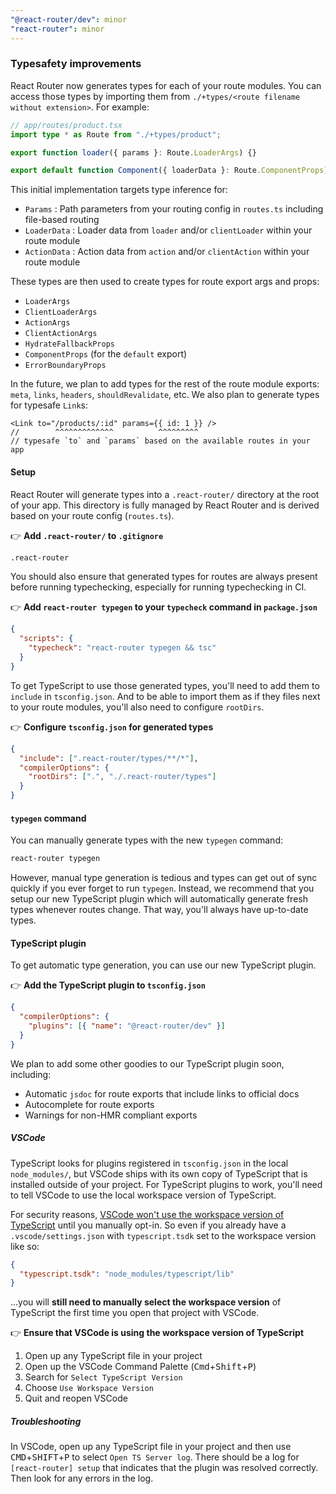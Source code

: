 ```yaml
---
"@react-router/dev": minor
"react-router": minor
---
```


### Typesafety improvements

React Router now generates types for each of your route modules.
You can access those types by importing them from `./+types/<route filename without extension>`.
For example:

```ts
// app/routes/product.tsx
import type * as Route from "./+types/product";

export function loader({ params }: Route.LoaderArgs) {}

export default function Component({ loaderData }: Route.ComponentProps) {}
```

This initial implementation targets type inference for:

- `Params` : Path parameters from your routing config in `routes.ts` including file-based routing
- `LoaderData` : Loader data from `loader` and/or `clientLoader` within your route module
- `ActionData` : Action data from `action` and/or `clientAction` within your route module

These types are then used to create types for route export args and props:

- `LoaderArgs`
- `ClientLoaderArgs`
- `ActionArgs`
- `ClientActionArgs`
- `HydrateFallbackProps`
- `ComponentProps` (for the `default` export)
- `ErrorBoundaryProps`

In the future, we plan to add types for the rest of the route module exports: `meta`, `links`, `headers`, `shouldRevalidate`, etc.
We also plan to generate types for typesafe `Link`s:

```tsx
<Link to="/products/:id" params={{ id: 1 }} />
//        ^^^^^^^^^^^^^          ^^^^^^^^^
// typesafe `to` and `params` based on the available routes in your app
```

#### Setup

React Router will generate types into a `.react-router/` directory at the root of your app.
This directory is fully managed by React Router and is derived based on your route config (`routes.ts`).

👉 **Add `.react-router/` to `.gitignore`**

```txt
.react-router
```

You should also ensure that generated types for routes are always present before running typechecking,
especially for running typechecking in CI.

👉 **Add `react-router typegen` to your `typecheck` command in `package.json`**

```json
{
  "scripts": {
    "typecheck": "react-router typegen && tsc"
  }
}
```

To get TypeScript to use those generated types, you'll need to add them to `include` in `tsconfig.json`.
And to be able to import them as if they files next to your route modules, you'll also need to configure `rootDirs`.

👉 **Configure `tsconfig.json` for generated types**

```json
{
  "include": [".react-router/types/**/*"],
  "compilerOptions": {
    "rootDirs": [".", "./.react-router/types"]
  }
}
```

#### `typegen` command

You can manually generate types with the new `typegen` command:

```sh
react-router typegen
```

However, manual type generation is tedious and types can get out of sync quickly if you ever forget to run `typegen`.
Instead, we recommend that you setup our new TypeScript plugin which will automatically generate fresh types whenever routes change.
That way, you'll always have up-to-date types.

#### TypeScript plugin

To get automatic type generation, you can use our new TypeScript plugin.

👉 **Add the TypeScript plugin to `tsconfig.json`**

```json
{
  "compilerOptions": {
    "plugins": [{ "name": "@react-router/dev" }]
  }
}
```

We plan to add some other goodies to our TypeScript plugin soon, including:

- Automatic `jsdoc` for route exports that include links to official docs
- Autocomplete for route exports
- Warnings for non-HMR compliant exports

##### VSCode

TypeScript looks for plugins registered in `tsconfig.json` in the local `node_modules/`,
but VSCode ships with its own copy of TypeScript that is installed outside of your project.
For TypeScript plugins to work, you'll need to tell VSCode to use the local workspace version of TypeScript.

For security reasons, [VSCode won't use the workspace version of TypeScript](https://code.visualstudio.com/docs/typescript/typescript-compiling#_using-the-workspace-version-of-typescript) until you manually opt-in.
So even if you already have a `.vscode/settings.json` with `typescript.tsdk` set to the workspace version like so:

```json
{
  "typescript.tsdk": "node_modules/typescript/lib"
}
```

...you will **still need to manually select the workspace version** of TypeScript the first time you open that project with VSCode.

👉 **Ensure that VSCode is using the workspace version of TypeScript**

1. Open up any TypeScript file in your project
2. Open up the VSCode Command Palette (<kbd>Cmd</kbd>+<kbd>Shift</kbd>+<kbd>P</kbd>)
3. Search for `Select TypeScript Version`
4. Choose `Use Workspace Version`
5. Quit and reopen VSCode

##### Troubleshooting

In VSCode, open up any TypeScript file in your project and then use <kbd>CMD</kbd>+<kbd>SHIFT</kbd>+<kbd>P</kbd> to select `Open TS Server log`.
There should be a log for `[react-router] setup` that indicates that the plugin was resolved correctly.
Then look for any errors in the log.
